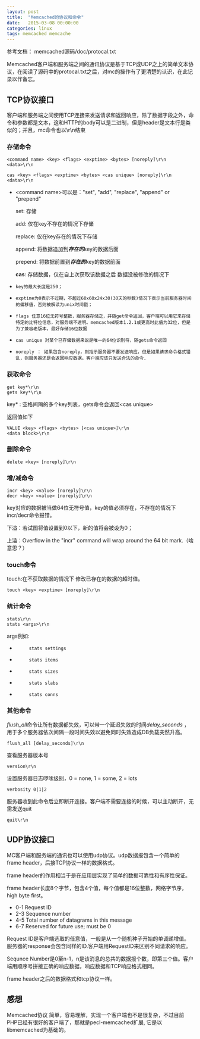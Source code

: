 ```yaml
---
layout: post
title:  "Memcached的协议和命令"
date:   2015-03-08 00:00:00
categories: linux
tags: memcached memcache
---
```


参考文档： memcached源码/doc/protocal.txt

Memcached客户端和服务端之间的通讯协议是基于TCP或UDP之上的简单文本协议，在阅读了源码中的protocal.txt之后，对mc的操作有了更清楚的认识，在此记录以作备忘。

## TCP协议接口 ##

客户端和服务端之间使用TCP连接来发送请求和返回响应，除了数据字段之外，命令和参数都是文本，这和HTTP的body可以是二进制，但是header是文本行是类似的；并且，mc命令也以\r\n结束

### 存储命令 ###

    <command name> <key> <flags> <exptime> <bytes> [noreply]\r\n
    <data>\r\n

    cas <key> <flags> <exptime> <bytes> <cas unique> [noreply]\r\n
    <data>\r\n


* \<command name\>可以是："set", "add", "replace", "append" or "prepend"

     set: 存储

     add: 仅在key不存在的情况下存储

     replace: 仅在key存在的情况下存储

     append: 将数据追加到***存在的***key的数据后面

     prepend: 将数据前置到***存在的***key的数据前面

     **cas**: 存储数据，仅在自上次获取该数据之后 数据没被修改的情况下

*     key的最大长度是250；

*     exptime为0表示不过期，不超过60x60x24x30(30天的秒数)情况下表示当前服务器时间的偏移值，否则被解读为unix时间戳；

*     flags 任意16位无符号整数，服务器存储之，并随get命令返回，客户端可以用它来存储特定的比特位信息，对服务端不透明。memcached版本1.2.1或更高时此值为32位，但是为了兼容老版本，最好存储16位数据

*     cas unique 对某个已存储数据来说是唯一的64位识别符，随gets命令返回

*     noreply ： 如果包含noreply，则指示服务器不要发送响应，但是如果请求命令格式错乱，则服务器还是会返回响应数据。客户端应该只发送合法的命令.

### 获取命令 ###

    get key*\r\n
    gets key*\r\n

key\* :  空格间隔的多个key列表，gets命令会返回\<cas unique\>

返回值如下

    VALUE <key> <flags> <bytes> [<cas unique>]\r\n
    <data block>\r\n

### 删除命令 ###

    delete <key> [noreply]\r\n

### 增/减命令 ###

    incr <key> <value> [noreply]\r\n
    decr <key> <value> [noreply]\r\n

key对应的数据被当做64位无符号值，key的值必须存在，不存在的情况下incr/decr命令报错。

下溢：若试图将值设置到0以下，新的值将会被设为0；

上溢：Overflow in the "incr" command will wrap around the 64 bit mark.（啥意思？）

### touch命令 ###

touch:在不获取数据的情况下 修改已存在的数据的超时值。

    touch <key> <exptime> [noreply]\r\n

### 统计命令 ###

    stats\r\n
    stats <args>\r\n

args例如:

*          stats settings
*          stats items
*          stats sizes
*          stats slabs
*          stats conns
          
### 其他命令 ###

*flush_all*命令让所有数据都失效，可以带一个延迟失效的时间*delay_seconds* ，用于多个服务器依次间隔一段时间失效以避免同时失效造成DB负载突然升高。

    flush_all [delay_seconds]\r\n    

查看服务器版本号

    version\r\n

设置服务器日志啰嗦级别，0 = none, 1 = some, 2 = lots

    verbosity 0|1|2

服务器收到此命令后立即断开连接。客户端不需要连接的时候，可以主动断开，无需发送quit

    quit\r\n   


## UDP协议接口 ##

MC客户端和服务端的通讯也可以使用udp协议。udp数据报包含一个简单的frame header，后接TCP协议一样的数据格式。

frame header的作用相当于是在应用层实现了简单的数据可靠性和有序性保证。

frame header长度8个字节，包含4个值，每个值都是16位整数，网络字节序，high byte first。

* 0-1 Request ID
* 2-3 Sequence number
* 4-5 Total number of datagrams in this message
* 6-7 Reserved for future use; must be 0

Request ID是客户端选取的任意值，一般是从一个随机种子开始的单调递增值。服务器的response会包含同样的ID.客户端用RequestID来区别不同请求的响应。

Sequnce Number是0至n-1，n是该消息的总共的数据报个数，即第三个值。客户端用顺序号拼接正确的响应数据，响应数据和TCP响应格式相同。

frame header之后的数据格式和tcp协议一样。


## 感想 ##

Memcached协议 简单，容易理解，实现一个客户端也不是很复杂，不过目前PHP已经有很好的客户端了，那就是pecl-memcached扩展, 它是以libmemcached为基础的。


